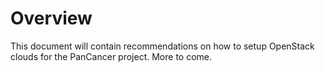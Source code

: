 # Overview

This document will contain recommendations on how to setup OpenStack clouds for the PanCancer project. More to come.
